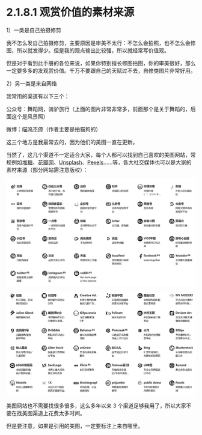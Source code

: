 # 2.1.8.1 观赏价值的素材来源

1）一类是自己拍摄修剪

我不怎么发自己拍摄修剪，主要原因是审美不太行：不怎么会拍照，也不怎么会修图，所以就发得少。但是我的观点输出比较强，所以就经常写价值观。

但是对于看到此手册的各位来说，如果你特别擅长修图拍图，你的审美很好，那么一定要多多的发观赏价值。千万不要跟自己的天赋过不去，自修类图片非常好用。

2）另一类是来自网络

我常用的渠道有以下三个：

公众号：舞蹈网，骑驴旅行（上面的图片非常非常多，前面那个是关于舞蹈的，后面这个是风景照）

微博：[喵呜不停](https://weibo.com/ixuebai)（作者主要是拍猫狗的）

这三个地方是我最常去的，因为他们的美图一直在更新。

当然了，这几个渠道不一定适合大家，每个人都可以找到自己喜欢的美图网站，常规例如[堆糖](https://m.duitang.com/)、[花瓣网](https://huaban.com/)、[Unsplash](https://unsplash.com/)、[Pexels](https://www.pexels.com/zh-cn/)……等，各大社交媒体也可以是大家的素材来源（部分网站需注意版权）：

![](img/5fdc5531ac3c7d3c890b13e2c61e6a72.png)

![](img/b7c856fb53a4682e6babb14de73f6712.png)

美图网站也不需要找很多很多，这么多年以来 3 个渠道足够我用了，所以大家不要在找美图渠道上花费太多时间。

但是要注意，如果是引用的美图，一定要标注上来自哪里。